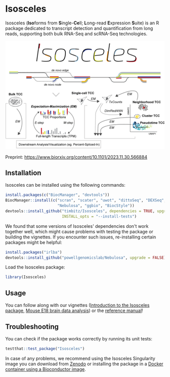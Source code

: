 # Isosceles 

Isosceles (**Iso**forms from **S**ingle-**Ce**ll; **L**ong-read **E**xpression 
**S**uite) is an R package dedicated to transcript detection and quantification 
from long reads, supporting both bulk RNA-Seq and scRNA-Seq technologies.

<p align="center">
  <img src="docs/Isosceles_header.gif" width="600">
</p>

Preprint: https://www.biorxiv.org/content/10.1101/2023.11.30.566884

## Installation

Isosceles can be installed using the following commands:
```r
install.packages(c("BiocManager", "devtools"))
BiocManager::install(c("scran", "scater", "uwot", "dittoSeq", "DEXSeq", 
                       "Nebulosa", "ggbio", "BiocStyle"))
devtools::install_github("timbitz/Isosceles", dependencies = TRUE, upgrade = TRUE,
                         INSTALL_opts = "--install-tests")
```

We found that some versions of Isosceles' dependencies don't work together well, 
which might cause problems with testing the package or building the vignettes. 
If you encounter such issues, re-installing certain packages might be helpful: 
```r
install.packages("irlba") 
devtools::install_github("powellgenomicslab/Nebulosa", upgrade = FALSE) 
```

Load the Isosceles package:
```r
library(Isosceles)
```

## Usage

You can follow along with our vignettes ([Introduction to the Isosceles package](https://timbitz.github.io/Isosceles/docs/Isosceles.html), [Mouse E18 brain data analysis](https://timbitz.github.io/Isosceles/docs/Mouse_E18_brain_analysis.html))
or the [reference manual](https://github.com/timbitz/Isosceles/blob/devel/docs/Isosceles.pdf)!

## Troubleshooting

You can check if the package works correctly by running its unit tests:
```r
testthat::test_package("Isosceles")
```

In case of any problems, we recommend using the Isosceles Singularity image you
can download from [Zenodo](https://zenodo.org/record/10064997/files/isosceles.sif)
or installing the package in a
[Docker container using a Bioconductor image](https://www.bioconductor.org/help/docker).
